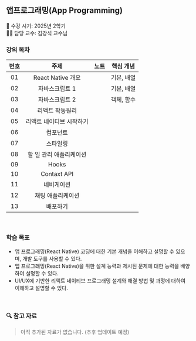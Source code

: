 ## 앱프로그래밍(App Programming)
📅 수강 시기: 2025년 2학기  
👨‍🏫 담당 교수: 김강석 교수님
<br>

### 강의 목차

| 번호 | 주제              | 노트            | 핵심 개념                |
|:------:|:-------------------:|:-----------------------:|:---------------------:|
| 01   |     React Native 개요      | []() | 기본, 배열 |
| 02   |     자바스크립트 1      | []() | 기본, 배열 |
| 03   |     자바스크립트 2      | []() | 객체, 함수 |
| 04   |     리액트 작동원리     | []() |  |
| 05   |     리액트 네이티브 시작하기     | []() |  |
| 06   |     컴포넌트     | []() |  |
| 07   |     스타일링      | []() |  |
| 08   |     할 일 관리 애플리케이션      | []() |  |
| 09   |     Hooks      | []() |  |
| 10   |     Contaxt API      | []() |  |
| 11   |     네비게이션      | []() |  |
| 12   |     채팅 애플리케이션      | []() |  |
| 13   |     배포하기      | []() |  |

<br>

### 학습 목표
- 앱 프로그래밍(React Native) 코딩에 대한 기본 개념을 이해하고 설명할 수 있으며, 개발 도구를 사용할 수 있다.
- 앱 프로그래밍(React Native)을 위한 설계 능력과 제시된 문제에 대한 능력을 배양하여 설명할 수 있다.
- UI/UX에 기반한 리액트 네이티브 프로그래밍 설계와 해결 방법 및 과정에 대하여 이해하고 설명할 수 있다.

<br>

### 🔍 참고 자료
> 아직 추가된 자료가 없습니다. (추후 업데이트 예정)